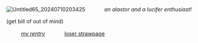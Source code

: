  ![Untitled65_20240710203425](https://c.tenor.com/6hWc_C_5HToAAAAd/tenor.gif)
  ㅤ   ㅤ
  ㅤ*an alastor and a lucifer enthusiast!*

  (get bill of out of mind)

ㅤㅤㅤ[*my rentry*](https://rentry.org/rosesforyourradio)ㅤㅤㅤㅤ[loser strawpage](https://inanotheruniverse.straw.page/)
